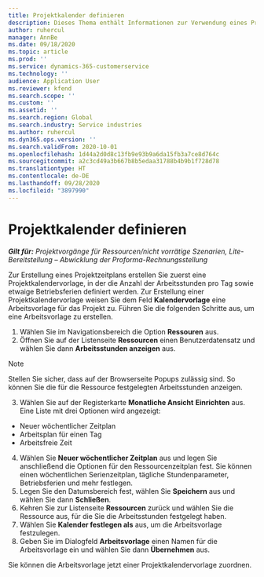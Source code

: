 ```yaml
---
title: Projektkalender definieren
description: Dieses Thema enthält Informationen zur Verwendung eines Projektkalenders zum Verfolgen des Projektzeitplans.
author: ruhercul
manager: AnnBe
ms.date: 09/18/2020
ms.topic: article
ms.prod: ''
ms.service: dynamics-365-customerservice
ms.technology: ''
audience: Application User
ms.reviewer: kfend
ms.search.scope: ''
ms.custom: ''
ms.assetid: ''
ms.search.region: Global
ms.search.industry: Service industries
ms.author: ruhercul
ms.dyn365.ops.version: ''
ms.search.validFrom: 2020-10-01
ms.openlocfilehash: 1d44a2d0d8c13fb9e93b9a6da15fb3a7ce8d764c
ms.sourcegitcommit: a2c3cd49a3b667b8b5edaa31788b4b9b1f728d78
ms.translationtype: HT
ms.contentlocale: de-DE
ms.lasthandoff: 09/28/2020
ms.locfileid: "3897990"
---
```

# <a name="define-project-calendars"></a>Projektkalender definieren

_**Gilt für:** Projektvorgänge für Ressourcen/nicht vorrätige Szenarien, Lite-Bereitstellung – Abwicklung der Proforma-Rechnungsstellung_

Zur Erstellung eines Projektzeitplans erstellen Sie zuerst eine Projektkalendervorlage, in der die Anzahl der Arbeitsstunden pro Tag sowie etwaige Betriebsferien definiert werden. Zur Erstellung einer Projektkalendervorlage weisen Sie dem Feld **Kalendervorlage** eine Arbeitsvorlage für das Projekt zu. Führen Sie die folgenden Schritte aus, um eine Arbeitsvorlage zu erstellen.

1. Wählen Sie im Navigationsbereich die Option **Ressouren** aus. 
2. Öffnen Sie auf der Listenseite **Ressourcen** einen Benutzerdatensatz und wählen Sie dann **Arbeitsstunden anzeigen** aus.

  > [!NOTE]
  > Stellen Sie sicher, dass auf der Browserseite Popups zulässig sind. So können Sie die für die Ressource festgelegten Arbeitsstunden anzeigen.
  
3. Wählen Sie auf der Registerkarte **Monatliche Ansicht** **Einrichten** aus. Eine Liste mit drei Optionen wird angezeigt: 

  - Neuer wöchentlicher Zeitplan
  - Arbeitsplan für einen Tag
  - Arbeitsfreie Zeit

4. Wählen Sie **Neuer wöchentlicher Zeitplan** aus und legen Sie anschließend die Optionen für den Ressourcenzeitplan fest. Sie können einen wöchentlichen Serienzeitplan, tägliche Stundenparameter, Betriebsferien und mehr festlegen.
5. Legen Sie den Datumsbereich fest, wählen Sie **Speichern** aus und wählen Sie dann **Schließen**. 
6. Kehren Sie zur Listenseite **Ressourcen** zurück und wählen Sie die Ressource aus, für die Sie die Arbeitsstunden festgelegt haben. 
7. Wählen Sie **Kalender festlegen als** aus, um die Arbeitsvorlage festzulegen. 
8. Geben Sie im Dialogfeld **Arbeitsvorlage** einen Namen für die Arbeitsvorlage ein und wählen Sie dann **Übernehmen** aus. 

Sie können die Arbeitsvorlage jetzt einer Projektkalendervorlage zuordnen.
